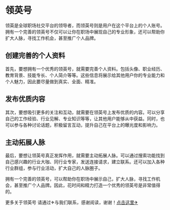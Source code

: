 # 领英号

领英是全球职场社交平台的领导者，而领英号则是用户在这个平台上的个人账号。拥有一个完善的领英号不仅可以让你在职场中展现自己的专业形象，还可以帮助你扩大人脉，寻找工作机会，甚至推广个人品牌。

## 创建完善的个人资料

首先，要想拥有一个优秀的领英号，就需要完善个人资料。包括头像、职业经历、教育背景、技能专长、个人简介等等。这些信息将展示给其他用户你的专业能力和个人魅力，因此要尽量做到真实、全面、精准。

## 发布优质内容

其次，要想吸引更多的关注和互动，就需要在领英号上发布优质的内容。可以分享自己的工作经验、行业见解、专业知识等等，让其他用户能够从中获益。同时，也可以参与各种讨论话题，积极留言互动，提升自己在平台上的曝光度和影响力。

## 主动拓展人脉

最后，要想让领英号真正发挥作用，就需要主动拓展人脉。可以通过搜索功能找到自己感兴趣的行业大咖、同行业专家，发送连接请求，建立联系。还可以加入各种行业群组，参与行业活动，扩大自己的人脉圈子。

拥有一个完善的领英号，可以帮助你在职场中展示自己，扩大人脉，寻找工作机会，甚至推广个人品牌。因此，花时间和精力打造一个优秀的领英号是非常值得的。

更多关于领英号 请通过✈与我们联系，感谢阅读，谢谢！[点击这里✈](https://t.me/lm999bot)